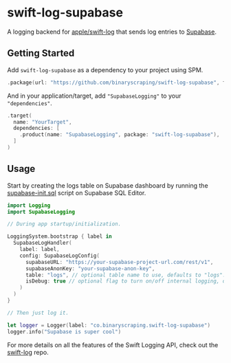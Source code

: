 # swift-log-supabase

A logging backend for [apple/swift-log](https://github.com/apple/swift-log) that sends log entries to [Supabase](https://github.com/supabase/supabase).

## Getting Started

Add `swift-log-supabase` as a dependency to your project using SPM.

```swift
.package(url: "https://github.com/binaryscraping/swift-log-supabase", from: "0.1.0"),
```

And in your application/target, add `"SupabaseLogging"` to your `"dependencies"`.

```swift
.target(
  name: "YourTarget",
  dependencies: [
    .product(name: "SupabaseLogging", package: "swift-log-supabase"),
  ]
)
```

## Usage

Start by creating the logs table on Supabase dashboard by running the [supabase-init.sql](/supabase-init.sql) script on Supabase SQL Editor.

```swift
import Logging
import SupabaseLogging

// During app startup/initialization.

LoggingSystem.bootstrap { label in 
  SupabaseLogHandler(
    label: label,
    config: SupabaseLogConfig(
      supabaseURL: "https://your-supabase-project-url.com/rest/v1",
      supabaseAnonKey: "your-supabase-anon-key",
      table: "logs", // optional table name to use, defaults to "logs".
      isDebug: true // optional flag to turn on/off internal logging, defaults to "false".
    )
  )
}

// Then just log it.

let logger = Logger(label: "co.binaryscraping.swift-log-supabase")
logger.info("Supabase is super cool")
```

For more details on all the features of the Swift Logging API, check out the [swift-log](https://github.com/apple/swift-log) repo.
